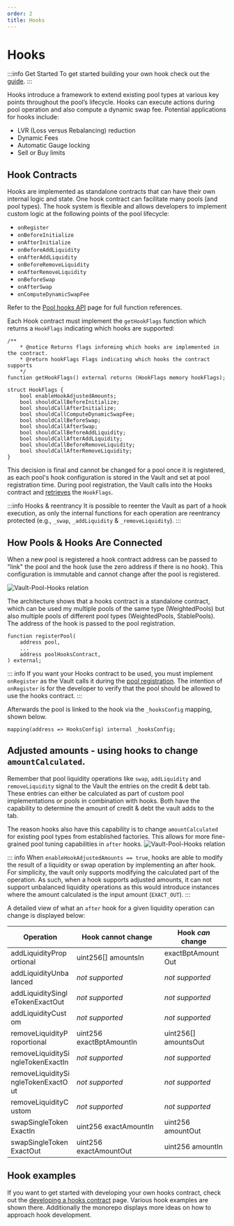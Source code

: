 ```yaml
---
order: 2
title: Hooks
---
```

# Hooks

:::info Get Started
To get started building your own hook check out the [guide](../../build-a-custom-amm/build-an-amm/extend-existing-pool-type-using-hooks.md).
:::

Hooks introduce a framework to extend existing pool types at various key points throughout the pool’s lifecycle. Hooks can execute actions during pool operation and also compute a dynamic swap fee. Potential applications for hooks include:
- LVR (Loss versus Rebalancing) reduction 
- Dynamic Fees
- Automatic Gauge locking
- Sell or Buy limits

## Hook Contracts

Hooks are implemented as standalone contracts that can have their own internal logic and state. One hook contract can facilitate many pools (and pool types). The hook system is flexible and allows developers to implement custom logic at the following points of the pool lifecycle:

- `onRegister`
- `onBeforeInitialize`
- `onAfterInitialize`
- `onBeforeAddLiquidity`
- `onAfterAddLiquidity`
- `onBeforeRemoveLiquidity`
- `onAfterRemoveLiquidity`
- `onBeforeSwap`
- `onAfterSwap`
- `onComputeDynamicSwapFee`

Refer to the [Pool hooks API](/developer-reference/contracts/hooks-api.html) page for full function references.

Each Hook contract must implement the `getHookFlags` function which returns a `HookFlags` indicating which hooks are supported:
```solidity
/**
    * @notice Returns flags informing which hooks are implemented in the contract.
    * @return hookFlags Flags indicating which hooks the contract supports
    */
function getHookFlags() external returns (HookFlags memory hookFlags);
```

```solidity
struct HookFlags {
    bool enableHookAdjustedAmounts;
    bool shouldCallBeforeInitialize;
    bool shouldCallAfterInitialize;
    bool shouldCallComputeDynamicSwapFee;
    bool shouldCallBeforeSwap;
    bool shouldCallAfterSwap;
    bool shouldCallBeforeAddLiquidity;
    bool shouldCallAfterAddLiquidity;
    bool shouldCallBeforeRemoveLiquidity;
    bool shouldCallAfterRemoveLiquidity;
}
```
This decision is final and cannot be changed for a pool once it is registered, as each pool's hook configuration is stored in the Vault and set at pool registration time. During pool registration, the Vault calls into the Hooks contract and [retrieves](https://github.com/balancer/balancer-v3-monorepo/blob/49553c0546121f7725e0b024b240d6e722f02538/pkg/vault/contracts/VaultExtension.sol#L198) the `HookFlags`. 

:::info Hooks & reentrancy
It is possible to reenter the Vault as part of a hook execution, as only the internal functions for each operation are reentrancy protected (e.g., `_swap`, `_addLiquidity` & `_removeLiquidity`).
:::

## How Pools & Hooks Are Connected

When a new pool is registered a hook contract address can be passed to "link" the pool and the hook (use the zero address if there is no hook). This configuration is immutable and cannot change after the pool is registered.

![Vault-Pool-Hooks relation](/images/hooks.png)

The architecture shows that a hooks contract is a standalone contract, which can be used my multiple pools of the same type (WeightedPools) but also multiple pools of different pool types (WeightedPools, StablePools). The address of the hook is passed to the pool registration.

```solidity
function registerPool(
    address pool,
    ...
    address poolHooksContract,
) external;
```

::: info
If you want your Hooks contract to be used, you must implement `onRegister` as the Vault calls it during the [pool registration](https://github.com/balancer/balancer-v3-monorepo/blob/49553c0546121f7725e0b024b240d6e722f02538/pkg/vault/contracts/VaultExtension.sol#L184). The intention of `onRegister` is for the developer to verify that the pool should be allowed to use the hooks contract.
:::

Afterwards the pool is linked to the hook via the `_hooksConfig` mapping, shown below.

```solidity
mapping(address => HooksConfig) internal _hooksConfig;
```


## Adjusted amounts - using hooks to change `amountCalculated`.

Remember that pool liquidity operations like `swap`, `addLiquidity` and `removeLiquidity` signal to the Vault the entries on the credit & debt tab. These entries can either be calculated as part of custom pool implementations or pools in combination with hooks. Both have the capability to determine the amount of credit & debt the vault adds to the tab.

The reason hooks also have this capability is to change `amountCalculated` for existing pool types from established factories. This allows for more fine-grained pool tuning capabilities in `after` hooks. 
![Vault-Pool-Hooks relation](/images/hook-delta.png)


::: info
When `enableHookAdjustedAmounts == true`, hooks are able to modify the result of a liquidity or swap
operation by implementing an after hook. For simplicity, the vault only supports modifying the
calculated part of the operation. As such, when a hook supports adjusted amounts, it can not support
unbalanced liquidity operations as this would introduce instances where the amount calculated is the
input amount (`EXACT_OUT`).
:::

A detailed view of what an `after` hook for a given liquidity operation can change is displayed below:

| Operation                            | Hook cannot change       | Hook _can_ change     |
| --------                             |    -------               |  -------            |
| addLiquidityProportional             | uint256[] amountsIn      | exactBptAmountOut   |
| addLiquidityUnbalanced               | *not supported*          | *not supported*     |
| addLiquiditySingleTokenExactOut      | *not supported*          | *not supported*     |
| addLiquidityCustom                   | *not supported*          | *not supported*     |
| removeLiquidityProportional          | uint256 exactBptAmountIn | uint256[] amountsOut|
| removeLiquiditySingleTokenExactIn    | *not supported*          | *not supported*     |
| removeLiquiditySingleTokenExactOut   | *not supported*          | *not supported*     |
| removeLiquidityCustom                | *not supported*          | *not supported*     |
| swapSingleTokenExactIn               | uint256 exactAmountIn    | uint256 amountOut   |
| swapSingleTokenExactOut              | uint256 exactAmountOut   | uint256 amountIn    |


## Hook examples
If you want to get started with developing your own hooks contract, check out the [developing a hooks contract](/build-a-custom-amm/build-an-amm/extend-existing-pool-type-using-hooks.html) page. Various hook examples are shown there. Additionally the monorepo displays more ideas on how to approach hook development.


<style scoped>
table {
    display: table;
    width: 100%;
}
table th:first-of-type, td:first-of-type {
    width: 30%;
}
table th:nth-of-type(2) {
    width: 40%;
}
td {
    max-width: 0;
    overflow: hidden;
}
</style>